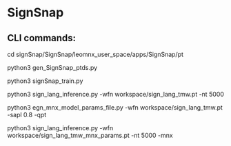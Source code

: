 # SignSnap
## CLI commands:

cd signSnap/SignSnap/leomnx_user_space/apps/SignSnap/pt

python3 gen_SignSnap_ptds.py 

python3 signSnap_train.py 

python3 sign_lang_inference.py -wfn workspace/sign_lang_tmw.pt -nt 5000 

python3 egn_mnx_model_params_file.py -wfn workspace/sign_lang_tmw.pt -sapl 0.8 -qpt 

python3 sign_lang_inference.py -wfn workspace/sign_lang_tmw_mnx_params.pt -nt 5000 -mnx
